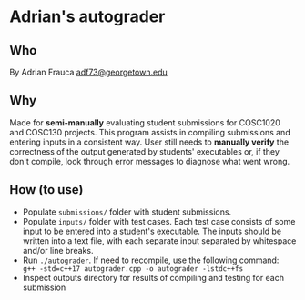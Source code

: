 # Adrian's autograder

## Who
By Adrian Frauca
adf73@georgetown.edu

## Why
Made for **semi-manually** evaluating student submissions for COSC1020 and COSC130 projects.
This program assists in compiling submissions and entering inputs in a consistent way. User still needs to **manually verify** the correctness of the output generated by students' executables or, if they don't compile, look through error messages to diagnose what went wrong. 

## How (to use)
* Populate `submissions/` folder with student submissions.
* Populate `inputs/` folder with test cases. Each test case consists of some input to be entered into a student's executable. The inputs should be written into a text file, with each separate input separated by whitespace and/or line breaks.
* Run `./autograder`. If need to recompile, use the following command: ` g++ -std=c++17 autograder.cpp -o autograder -lstdc++fs`
* Inspect outputs directory for results of compiling and testing for each submission